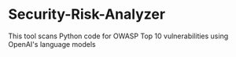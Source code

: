 # Security-Risk-Analyzer
This tool scans Python code for OWASP Top 10 vulnerabilities using OpenAI's language models
